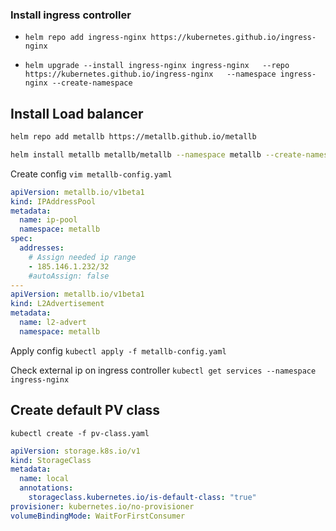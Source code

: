 ### Install ingress controller
- `helm repo add ingress-nginx https://kubernetes.github.io/ingress-nginx`
  
- `helm upgrade --install ingress-nginx ingress-nginx   --repo https://kubernetes.github.io/ingress-nginx   --namespace ingress-nginx --create-namespace`

## Install Load balancer

````bash
helm repo add metallb https://metallb.github.io/metallb
````

``` bash
helm install metallb metallb/metallb --namespace metallb --create-namespace
```

Create config
`vim metallb-config.yaml`

``` yaml
apiVersion: metallb.io/v1beta1
kind: IPAddressPool
metadata:
  name: ip-pool
  namespace: metallb
spec:
  addresses:
	# Assign needed ip range
    - 185.146.1.232/32
    #autoAssign: false 
---
apiVersion: metallb.io/v1beta1
kind: L2Advertisement
metadata:
  name: l2-advert
  namespace: metallb
```

Apply config
`kubectl apply -f metallb-config.yaml`

Check external ip on ingress controller
`kubectl get services --namespace ingress-nginx`

## Create default PV class
`kubectl create -f pv-class.yaml`

``` yaml
apiVersion: storage.k8s.io/v1
kind: StorageClass
metadata:
  name: local
  annotations:
    storageclass.kubernetes.io/is-default-class: "true"
provisioner: kubernetes.io/no-provisioner
volumeBindingMode: WaitForFirstConsumer
```
